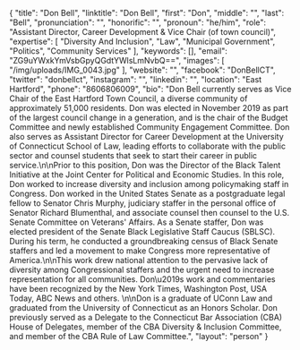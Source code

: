 {
  "title": "Don Bell",
  "linktitle": "Don Bell",
  "first": "Don",
  "middle": "",
  "last": "Bell",
  "pronunciation": "",
  "honorific": "",
  "pronoun": "he/him",
  "role": "Assistant Director, Career Development & Vice Chair (of town council)",
  "expertise": [
    "Diversity And Inclusion",
    "Law",
    "Municipal Government",
    "Politics",
    "Community Services"
  ],
  "keywords": [],
  "email": "ZG9uYWxkYmVsbGpyQGdtYWlsLmNvbQ==",
  "images": [
    "/img/uploads/IMG_0043.jpg"
  ],
  "website": "",
  "facebook": "DonBellCT",
  "twitter": "donbellct",
  "instagram": "",
  "linkedin": "",
  "location": "East Hartford",
  "phone": "8606806009",
  "bio": "Don Bell currently serves as Vice Chair of the East Hartford Town Council, a diverse community of approximately 51,000 residents. Don was elected in November 2019 as part of the largest council change in a generation, and is the chair of the Budget Committee and newly established Community Engagement Committee. Don also serves as Assistant Director for Career Development at the University of Connecticut School of Law, leading efforts to collaborate with the public sector and counsel students that seek to start their career in public service.\n\nPrior to this position, Don was the Director of the Black Talent Initiative at the Joint Center for Political and Economic Studies. In this role, Don worked to increase diversity and inclusion among policymaking staff in Congress. Don worked in the United States Senate as a postgraduate legal fellow to Senator Chris Murphy, judiciary staffer in the personal office of Senator Richard Blumenthal, and associate counsel then counsel to the U.S. Senate Committee on Veterans' Affairs. As a Senate staffer, Don was elected president of the Senate Black Legislative Staff Caucus (SBLSC). During his term, he conducted a groundbreaking census of Black Senate staffers and led a movement to make Congress more representative of America.\n\nThis work drew national attention to the pervasive lack of diversity among Congressional staffers and the urgent need to increase representation for all communities. Don\u2019s work and commentaries have been recognized by the New York Times, Washington Post, USA Today, ABC News and others. \n\nDon is a graduate of UConn Law and graduated from the University of Connecticut as an Honors Scholar. Don previously served as a Delegate to the Connecticut Bar Association (CBA) House of Delegates, member of the CBA Diversity & Inclusion Committee, and member of the CBA Rule of Law Committee.",
  "layout": "person"
}
